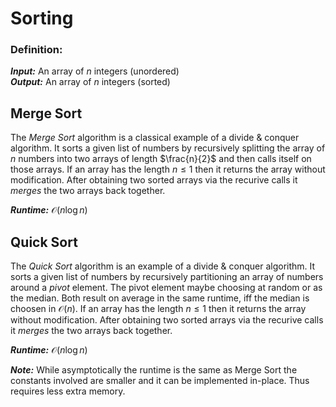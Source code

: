 # Sorting
### Definition:
**_Input:_** An array of $n$ integers (unordered)\
**_Output:_** An array of $n$ integers (sorted)

## Merge Sort
The _Merge Sort_ algorithm is a classical example of a divide & conquer algorithm.
It sorts a given list of numbers by recursively splitting the array of $n$ numbers into two arrays of length $\frac{n}{2}$ and then calls itself on those arrays.
If an array has the length $n \leq 1$ then it returns the array without modification.
After obtaining two sorted arrays via the recurive calls it _merges_ the two arrays back together.

**_Runtime:_** $\mathcal{O}(n \log n)$

## Quick Sort
The _Quick Sort_ algorithm is an example of a divide & conquer algorithm.
It sorts a given list of numbers by recursively partitioning an array of numbers around a _pivot_ element. The pivot element maybe choosing at random or as the median. Both result on average in the same runtime, iff the median is choosen in $\mathcal{O}(n)$.
If an array has the length $n \leq 1$ then it returns the array without modification.
After obtaining two sorted arrays via the recurive calls it _merges_ the two arrays back together.

**_Runtime:_** $\mathcal{O}(n \log n)$

**_Note:_** While asymptotically the runtime is the same as Merge Sort the constants involved are smaller and it can be implemented in-place. Thus requires less extra memory.

